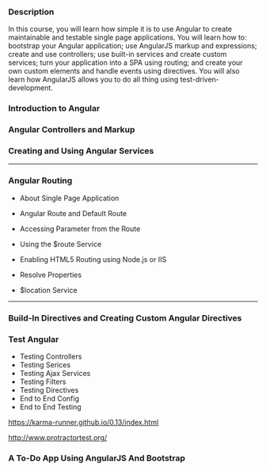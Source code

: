 ### Description
In this course, you will learn how simple it is to use Angular to create maintainable and testable single page applications. You will learn how to: bootstrap your Angular application; use AngularJS markup and expressions; create and use controllers; use built-in services and create custom services; turn your application into a SPA using routing; and create your own custom elements and handle events using directives. You will also learn how AngularJS allows you to do all thing using test-driven-development.

### Introduction to Angular

### Angular Controllers and Markup

### Creating and Using Angular Services

---
### Angular Routing

* About Single Page Application

* Angular Route and Default Route

* Accessing Parameter from the Route

* Using the $route Service

* Enabling HTML5 Routing using Node.js or IIS

* Resolve Properties 

* $location Service

---

### Build-In Directives and Creating Custom Angular Directives

### Test Angular
* Testing Controllers
* Testing Serices
* Testing Ajax Services
* Testing Filters
* Testing Directives
* End to End Config
* End to End Testing

https://karma-runner.github.io/0.13/index.html

http://www.protractortest.org/

### A To-Do App Using AngularJS And Bootstrap